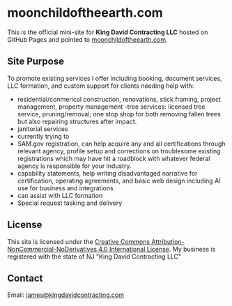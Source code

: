 # moonchildoftheearth.com

This is the official mini-site for **King David Contracting LLC** hosted on GitHub Pages and pointed to [moonchildoftheearth.com](https://moonchildoftheearth.com).

## Site Purpose
To promote existing services I offer including booking, document services, LLC formation, and custom support for clients needing help with:
- residential/conmerical construction, renovations, stick framing, project management, property management
 -tree services: licensed tree service, pruning/removal; one stop shop for both removing fallen trees but also repairing structures after impact.
- janitorial services
- currently trying to
- SAM.gov registration, can help acquire any and all certifications through relevant agency, profile setup and corrections on troublesome existing registrations which may have hit a roadblock with whatever federal agency is responsible for your industry.
- capability statements, help writing disadvantaged narrative for certification, operating agreements, and basic web design including AI use for business and integrations
- can assist with LLC formation
- Special request tasking and delivery
## License
This site is licensed under the [Creative Commons Attribution-NonCommercial-NoDerivatives 4.0 International License](https://creativecommons.org/licenses/by-nc-nd/4.0/).
My business is registered with the state of NJ "King David Contracting LLC"
## Contact
Email: james@kingdavidcontracting.com
